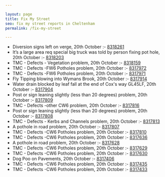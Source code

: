 ```yaml
---

layout: page
title: Fix My Street
seo: fix my street reports in Cheltenham
permalink: /fix-my-street

---
```


<!-- fix_marker starts -->

- Diversion signs left on verge, 20th October :- [8318261](https://www.fixmystreet.com/report/8318261)
- It’s a large area req special big truck was told by person fixing pot hole, 20th October :- [8318203](https://www.fixmystreet.com/report/8318203)
- TMC - Defects - Vegetation problem, 20th October :- [8318159](https://www.fixmystreet.com/report/8318159)
- TMC - Defects -FW6 Potholes problem, 20th October :- [8317972](https://www.fixmystreet.com/report/8317972)
- TMC - Defects -FW6 Potholes problem, 20th October :- [8317971](https://www.fixmystreet.com/report/8317971)
- Fly Tipping blowing into Wymans Brook, 20th October :- [8317914](https://www.fixmystreet.com/report/8317914)
- Water drain blocked by leaf fall at the end of Cox's way GL45LF, 20th October :- [8317904](https://www.fixmystreet.com/report/8317904)
- Post or sign leaning slightly (less than 20 degrees) problem, 20th October :- [8317809](https://www.fixmystreet.com/report/8317809)
- TMC - Defects -other CW6 problem, 20th October :- [8317816](https://www.fixmystreet.com/report/8317816)
- Post or sign leaning slightly (less than 20 degrees) problem, 20th October :- [8317808](https://www.fixmystreet.com/report/8317808)
- TMC - Defects - Kerbs and Channels problem, 20th October :- [8317813](https://www.fixmystreet.com/report/8317813)
- A pothole in road problem, 20th October :- [8317807](https://www.fixmystreet.com/report/8317807)
- TMC - Defects -CW6 Potholes  problem, 20th October :- [8317810](https://www.fixmystreet.com/report/8317810)
- TMC - Defects -CW6 Potholes  problem, 20th October :- [8317636](https://www.fixmystreet.com/report/8317636)
- A pothole in road problem, 20th October :- [8317628](https://www.fixmystreet.com/report/8317628)
- TMC - Defects -CW6 Potholes  problem, 20th October :- [8317629](https://www.fixmystreet.com/report/8317629)
- TMC - Defects -CW6 Potholes  problem, 20th October :- [8317630](https://www.fixmystreet.com/report/8317630)
- Dog Poo on Pavements, 20th October :- [8317406](https://www.fixmystreet.com/report/8317406)
- TMC - Defects -CW6 Potholes  problem, 20th October :- [8317435](https://www.fixmystreet.com/report/8317435)
- TMC - Defects -CW6 Potholes  problem, 20th October :- [8317433](https://www.fixmystreet.com/report/8317433)

<!-- fix_marker ends -->